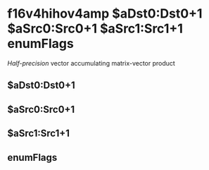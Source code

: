 # f16v4hihov4amp $aDst0:Dst0+1 $aSrc0:Src0+1 $aSrc1:Src1+1 enumFlags

*Half-precision* vector accumulating matrix-vector product


## $aDst0:Dst0+1

## $aSrc0:Src0+1

## $aSrc1:Src1+1

## enumFlags

